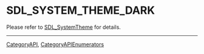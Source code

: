 # SDL_SYSTEM_THEME_DARK

Please refer to [SDL_SystemTheme](SDL_SystemTheme) for details.

----
[CategoryAPI](CategoryAPI), [CategoryAPIEnumerators](CategoryAPIEnumerators)

